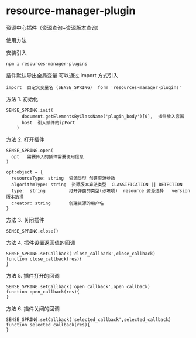 # resource-manager-plugin

资源中心插件（资源查询+资源版本查询）

使用方法

安装引入

```
npm i resources-manager-plugins
```

插件默认导出全局变量 可以通过 import 方式引入

```
import  自定义变量名 (SENSE_SPRING)  form 'resources-manager-plugins'
```

方法 1. 初始化

```
SENSE_SPRING.init(
      document.getElementsByClassName('plugin_body')[0],  插件放入容器
      host  引入插件的ipPort
    )
```

方法 2. 打开插件

```
SENSE_SPRING.open(
  opt   需要传入的插件需要使用信息
)

opt:object = {
  resourceType: string  资源类型 创建资源参数
  algorithmType: string  资源版本算法类型  CLASSIFICATION || DETECTION
  type:  string         打开弹窗的类型(必填项)  resource 资源选择   version 版本选择
  creator: string       创建资源的用户名
}
```

方法 3. 关闭插件

```
SENSE_SPRING.close()
```

方法 4. 插件设置返回值的回调

```
SENSE_SPRING.setCallback('close_callback',close_callback)
function close_callback(res){
}
```

方法 5. 插件打开的回调

```
SENSE_SPRING.setCallback('open_callback',open_callback)
function open_callback(res){
}
```

方法 6. 插件关闭的回调

```
SENSE_SPRING.setCallback('selected_callback',selected_callback)
function selected_callback(res){
}
```
